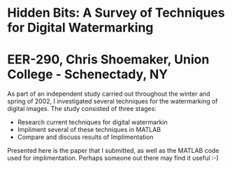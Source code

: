 # Hidden Bits: A Survey of Techniques for Digital Watermarking
# EER-290, Chris Shoemaker, Union College - Schenectady, NY

As part of an independent study carried out throughout the winter and spring of 2002, I investigated several techniques for the watermarking of digital images. The study consisted of three stages:

- Research current techniques for digital watermarkin
- Impliment several of these techniques in MATLAB
- Compare and discuss results of Implimentation

Presented here is the paper that I submitted, as well as the MATLAB code used for implimentation. Perhaps someone out there may find it useful :-)
